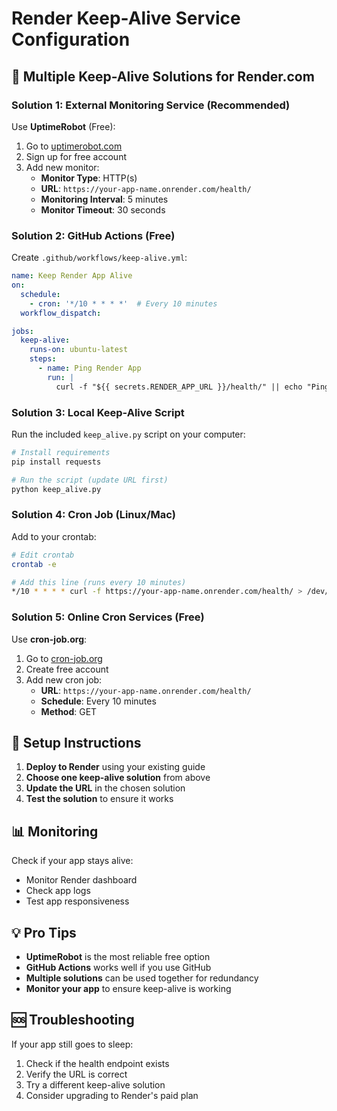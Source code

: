# Render Keep-Alive Service Configuration

## 🚀 Multiple Keep-Alive Solutions for Render.com

### Solution 1: External Monitoring Service (Recommended)

Use **UptimeRobot** (Free):
1. Go to [uptimerobot.com](https://uptimerobot.com)
2. Sign up for free account
3. Add new monitor:
   - **Monitor Type**: HTTP(s)
   - **URL**: `https://your-app-name.onrender.com/health/`
   - **Monitoring Interval**: 5 minutes
   - **Monitor Timeout**: 30 seconds

### Solution 2: GitHub Actions (Free)

Create `.github/workflows/keep-alive.yml`:

```yaml
name: Keep Render App Alive
on:
  schedule:
    - cron: '*/10 * * * *'  # Every 10 minutes
  workflow_dispatch:

jobs:
  keep-alive:
    runs-on: ubuntu-latest
    steps:
      - name: Ping Render App
        run: |
          curl -f "${{ secrets.RENDER_APP_URL }}/health/" || echo "Ping failed"
```

### Solution 3: Local Keep-Alive Script

Run the included `keep_alive.py` script on your computer:

```bash
# Install requirements
pip install requests

# Run the script (update URL first)
python keep_alive.py
```

### Solution 4: Cron Job (Linux/Mac)

Add to your crontab:

```bash
# Edit crontab
crontab -e

# Add this line (runs every 10 minutes)
*/10 * * * * curl -f https://your-app-name.onrender.com/health/ > /dev/null 2>&1
```

### Solution 5: Online Cron Services (Free)

Use **cron-job.org**:
1. Go to [cron-job.org](https://cron-job.org)
2. Create free account
3. Add new cron job:
   - **URL**: `https://your-app-name.onrender.com/health/`
   - **Schedule**: Every 10 minutes
   - **Method**: GET

## 🔧 Setup Instructions

1. **Deploy to Render** using your existing guide
2. **Choose one keep-alive solution** from above
3. **Update the URL** in the chosen solution
4. **Test the solution** to ensure it works

## 📊 Monitoring

Check if your app stays alive:
- Monitor Render dashboard
- Check app logs
- Test app responsiveness

## 💡 Pro Tips

- **UptimeRobot** is the most reliable free option
- **GitHub Actions** works well if you use GitHub
- **Multiple solutions** can be used together for redundancy
- **Monitor your app** to ensure keep-alive is working

## 🆘 Troubleshooting

If your app still goes to sleep:
1. Check if the health endpoint exists
2. Verify the URL is correct
3. Try a different keep-alive solution
4. Consider upgrading to Render's paid plan
